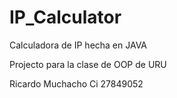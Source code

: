 # IP_Calculator

Calculadora de IP hecha en JAVA

Projecto para la clase de OOP de URU

Ricardo Muchacho
Ci 27849052
